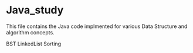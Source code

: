 # Java_study

This file contains the Java code implmented for various Data Structure and algorithm concepts.

BST
LinkedList
Sorting

